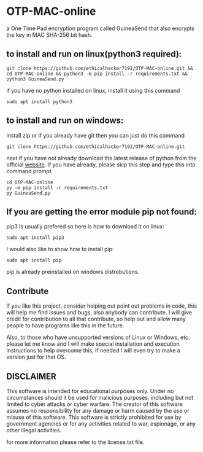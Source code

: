 # OTP-MAC-online
a One Time Pad encryption program called GuineaSend that also encrypts the key in MAC SHA-256 bit hash.


## to install and run on linux(python3 required):


    git clone https://github.com/ethicalhacker7192/OTP-MAC-online.git && cd OTP-MAC-online && python3 -m pip install -r requirements.txt && python3 GuineaSend.py

if you have no python installed on linux, install it using this command

    sudo apt install python3


## to install and run on windows:

install zip or if you already have git then you can just do this command

    git clone https://github.com/ethicalhacker7192/OTP-MAC-online.git
        
next if you have not already download the latest release of python from the official [website](https://python.org/downloads).
if you have already, please skip this step and type this into command prompt

    cd OTP-MAC-online
    py -m pip install -r requirements.txt
    py GuineaSend.py

## If you are getting the error module pip not found:


pip3 is usually prefered so here is how to download it on linux:
    
    sudo apt install pip3
    
I would also like to show how to install pip:

    sudo apt install pip

pip is already preinstalled on windows distrobutions.

## Contribute

If you like this project, consider helping out point out problems in code, this will help me find issues and bugs, also anybody can contribute. I will give credit for contribution to all that contribute, so help out and allow many people to have programs like this in the future.

Also, to those who have unsupported versions of Linux or Windows, etc. please let me know and I will make special installation and execution instructions to help overcome this, if needed I will even try to make a version just for that OS.


## DISCLAIMER

This software is intended for educational purposes only. Under no circumstances should it be used for malicious purposes, including but not limited to cyber attacks or cyber warfare. The creator of this software assumes no responsibility for any damage or harm caused by the use or misuse of this software. This software is strictly prohibited for use by government agencies or for any activities related to war, espionage, or any other illegal activities.

for more information please refer to the license.txt file.
